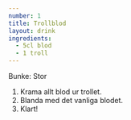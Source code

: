 ```yaml
---
number: 1
title: Trollblod
layout: drink
ingredients: 
  - 5cl blod
  - 1 troll
---
```


Bunke: Stor

1) Krama allt blod ur trollet.  
2) Blanda med det vanliga blodet.  
3) Klart!
